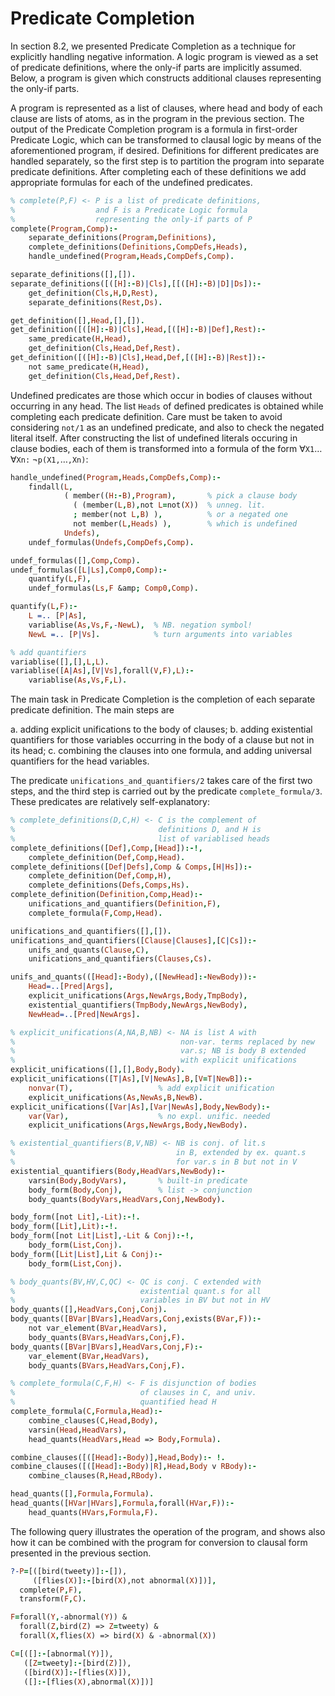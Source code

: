 <!--H3: Section B.2-->
# Predicate Completion #

In section 8.2, we presented Predicate Completion as a technique for explicitly handling negative information. A logic program is viewed as a set of predicate definitions, where the only-if parts are implicitly assumed. Below, a program is given which constructs additional clauses representing the only-if parts.

A program is represented as a list of clauses, where head and body of each clause are lists of atoms, as in the program in the previous section. The output of the Predicate Completion program is a formula in first-order Predicate Logic, which can be transformed to clausal logic by means of the aforementioned program, if desired. Definitions for different predicates are handled separately, so the first step is to partition the program into separate predicate definitions. After completing each of these definitions we add appropriate formulas for each of the undefined predicates.
```Prolog
% complete(P,F) <- P is a list of predicate definitions,
%                  and F is a Predicate Logic formula
%                  representing the only-if parts of P
complete(Program,Comp):-
    separate_definitions(Program,Definitions),
    complete_definitions(Definitions,CompDefs,Heads),
    handle_undefined(Program,Heads,CompDefs,Comp).

separate_definitions([],[]).
separate_definitions([([H]:-B)|Cls],[[([H]:-B)|D]|Ds]):-
    get_definition(Cls,H,D,Rest),
    separate_definitions(Rest,Ds).

get_definition([],Head,[],[]).
get_definition([([H]:-B)|Cls],Head,[([H]:-B)|Def],Rest):-
    same_predicate(H,Head),
    get_definition(Cls,Head,Def,Rest).
get_definition([([H]:-B)|Cls],Head,Def,[([H]:-B)|Rest]):-
    not same_predicate(H,Head),
    get_definition(Cls,Head,Def,Rest).
```

Undefined predicates are those which occur in bodies of clauses without occurring in any head. The list `Heads` of defined predicates is obtained while completing each predicate definition. Care must be taken to avoid considering `not/1` as an undefined predicate, and also to check the negated literal itself. After constructing the list of undefined literals occuring in clause bodies, each of them is transformed into a formula of the form $\forall\texttt{X1} \ldots \forall\texttt{Xn:} \; \neg \texttt{p(X1,}\ldots\texttt{,Xn)}$:
```Prolog
handle_undefined(Program,Heads,CompDefs,Comp):-
    findall(L,
            ( member((H:-B),Program),       % pick a clause body
              ( (member(L,B),not L=not(X))  % unneg. lit.
              ; member(not L,B) ),          % or a negated one
              not member(L,Heads) ),        % which is undefined
            Undefs),
    undef_formulas(Undefs,CompDefs,Comp).

undef_formulas([],Comp,Comp).
undef_formulas([L|Ls],Comp0,Comp):-
    quantify(L,F),
    undef_formulas(Ls,F &amp; Comp0,Comp).

quantify(L,F):-
    L =.. [P|As],
    variablise(As,Vs,F,-NewL),  % NB. negation symbol!
    NewL =.. [P|Vs].            % turn arguments into variables

% add quantifiers
variablise([],[],L,L).
variablise([A|As],[V|Vs],forall(V,F),L):-
    variablise(As,Vs,F,L).
```

The main task in Predicate Completion is the completion of each separate predicate definition. The main steps are

a. adding explicit unifications to the body of clauses;
b. adding existential quantifiers for those variables occurring in the body of a clause but not in its head;
c. combining the clauses into one formula, and adding universal quantifiers for the head variables.

The predicate `unifications_and_quantifiers/2` takes care of the first two steps, and the third step is carried out by the predicate `complete_formula/3`. These predicates are relatively self-explanatory:
```Prolog
% complete_definitions(D,C,H) <- C is the complement of
%                                definitions D, and H is
%                                list of variablised heads
complete_definitions([Def],Comp,[Head]):-!,
    complete_definition(Def,Comp,Head).
complete_definitions([Def|Defs],Comp & Comps,[H|Hs]):-
    complete_definition(Def,Comp,H),
    complete_definitions(Defs,Comps,Hs).
complete_definition(Definition,Comp,Head):-
    unifications_and_quantifiers(Definition,F),
    complete_formula(F,Comp,Head).

unifications_and_quantifiers([],[]).
unifications_and_quantifiers([Clause|Clauses],[C|Cs]):-
    unifs_and_quants(Clause,C),
    unifications_and_quantifiers(Clauses,Cs).

unifs_and_quants(([Head]:-Body),([NewHead]:-NewBody)):-
    Head=..[Pred|Args],
    explicit_unifications(Args,NewArgs,Body,TmpBody),
    existential_quantifiers(TmpBody,NewArgs,NewBody),
    NewHead=..[Pred|NewArgs].

% explicit_unifications(A,NA,B,NB) <- NA is list A with
%                                     non-var. terms replaced by new
%                                     var.s; NB is body B extended
%                                     with explicit unifications
explicit_unifications([],[],Body,Body).
explicit_unifications([T|As],[V|NewAs],B,[V=T|NewB]):-
    nonvar(T),                   % add explicit unification
    explicit_unifications(As,NewAs,B,NewB).
explicit_unifications([Var|As],[Var|NewAs],Body,NewBody):-
    var(Var),                    % no expl. unific. needed
    explicit_unifications(Args,NewArgs,Body,NewBody).

% existential_quantifiers(B,V,NB) <- NB is conj. of lit.s
%                                    in B, extended by ex. quant.s
%                                    for var.s in B but not in V
existential_quantifiers(Body,HeadVars,NewBody):-
    varsin(Body,BodyVars),       % built-in predicate
    body_form(Body,Conj),        % list -> conjunction
    body_quants(BodyVars,HeadVars,Conj,NewBody).

body_form([not Lit],-Lit):-!.
body_form([Lit],Lit):-!.
body_form([not Lit|List],-Lit & Conj):-!,
    body_form(List,Conj).
body_form([Lit|List],Lit & Conj):-
    body_form(List,Conj).

% body_quants(BV,HV,C,QC) <- QC is conj. C extended with
%                            existential quant.s for all
%                            variables in BV but not in HV
body_quants([],HeadVars,Conj,Conj).
body_quants([BVar|BVars],HeadVars,Conj,exists(BVar,F)):-
    not var_element(BVar,HeadVars),
    body_quants(BVars,HeadVars,Conj,F).
body_quants([BVar|BVars],HeadVars,Conj,F):-
    var_element(BVar,HeadVars),
    body_quants(BVars,HeadVars,Conj,F).

% complete_formula(C,F,H) <- F is disjunction of bodies
%                            of clauses in C, and univ.
%                            quantified head H
complete_formula(C,Formula,Head):-
    combine_clauses(C,Head,Body),
    varsin(Head,HeadVars),
    head_quants(HeadVars,Head => Body,Formula).

combine_clauses([([Head]:-Body)],Head,Body):- !.
combine_clauses([([Head]:-Body)|R],Head,Body v RBody):-
    combine_clauses(R,Head,RBody).

head_quants([],Formula,Formula).
head_quants([HVar|HVars],Formula,forall(HVar,F)):-
    head_quants(HVars,Formula,F).
```

The following query illustrates the operation of the program, and shows also how it can be combined with the program for conversion to clausal form presented in the previous section.
```Prolog
?-P=[([bird(tweety)]:-[]),
     ([flies(X)]:-[bird(X),not abnormal(X)])],
  complete(P,F),
  transform(F,C).

F=forall(Y,-abnormal(Y)) &
  forall(Z,bird(Z) => Z=tweety) &
  forall(X,flies(X) => bird(X) & -abnormal(X))

C=[([]:-[abnormal(Y)]),
   ([Z=tweety]:-[bird(Z)]),
   ([bird(X)]:-[flies(X)]),
   ([]:-[flies(X),abnormal(X)])]
```
